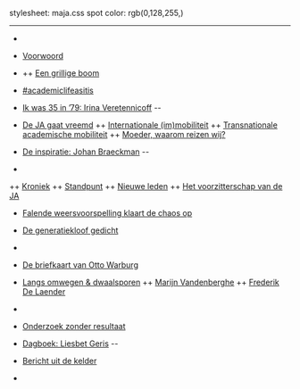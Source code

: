 stylesheet: maja.css
spot color: rgb(0,128,255,)

---

- [](cover.md)

+ [Voorwoord](voorwoord.md "/voorwoord")

- [](interdisciplinair/intro.md "(/interdisciplinair")
++ [Een grillige boom](interdisciplinair/boom.md "interdisciplinair/boom")

+ [#academiclifeasitis](academiclifeasitis.md "/academiclifeasitis")

+ [Ik was 35 in ’79: Irina Veretennicoff](ik-was-35/intro.md "/ik-was-35")
-- [](ik-was-35/Veretennicoff.md "/ik-was-35/Veretennicoff")

+ [De JA gaat vreemd](mobiliteit/intro.md "/mobiliteit")
++ [Internationale (im)mobiliteit](mobiliteit/dwarskijker.md "/mobiliteit/dwarskijker")
++ [Transnationale academische mobiliteit](mobiliteit/transnationaal.md "/mobiliteit/transnationaal")
++ [Moeder, waarom reizen wij?](mobiliteit/waarom.md "/mobiliteit/waarom")

+ [De inspiratie: Johan Braeckman](inspiratie/intro.md "/inspiratie")
-- [](inspiratie/JohanBraeckman.md "/inspiratie/Braeckman")

- 
++ [Kroniek](JA/kroniek.md "/JA/kroniek")
++ [Standpunt](JA/standpunt.md "/JA/standpunt")
++ [Nieuwe leden](JA/nieuwe-leden.md "/JA/nieuwe-leden")
++ [Het voorzitterschap van de JA](JA/voorzitterschap.md "/JA/voorzitterschap")

+ [Falende weersvoorspelling klaart de chaos op](falende-weersvoorspelling.md "/falende-weersvoorspelling")

+ [De generatiekloof gedicht](generatiekloof.md "/generatiekloof")

- [](faalweetjes/1.md "/faalweetjes/1")

+ [De briefkaart van Otto Warburg](OttoWarburg.md "/OttoWarburg")

+ [Langs omwegen & dwaalsporen](dwaalsporen/intro.md "/dwaalsporen")
++ [Marijn Vandenberghe](dwaalsporen/Marijn.md "/dwaalsporen/Marijn")
++ [Frederik De Laender](dwaalsporen/Frederik.md "/dwaalsporen/Frederik")

- [](faalweetjes/2.md "/faalweetjes/2")

+ [Onderzoek zonder resultaat](onderzoek-zonder-resultaat.md "/onderzoek-zonder-resultaat")

+ [Dagboek: Liesbet Geris](dagboek/intro.md "/dagboek")
-- [](/dagboek/Liesbet)

+ [Bericht uit de kelder](column.md "/column")

- [](colofon.md "/colofon")


